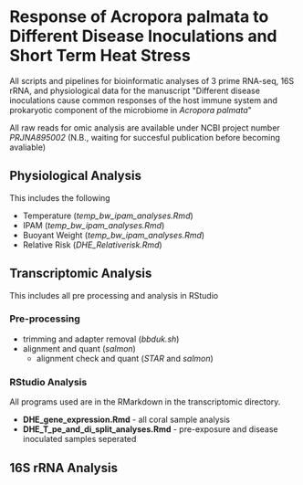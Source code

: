 # Response of Acropora palmata to Different Disease Inoculations and Short Term Heat Stress  
All scripts and pipelines for bioinformatic analyses of 3 prime RNA-seq, 16S rRNA, and physiological data for the manuscript "Different disease inoculations cause common responses of the host immune system and prokaryotic component of the microbiome in *Acropora palmata*"  
  
All raw reads for omic analysis are available under NCBI project number *PRJNA895002* (N.B., waiting for succesful publication before becoming avaliable)

## Physiological Analysis  
This includes the following  
- Temperature (*temp_bw_ipam_analyses.Rmd*)
- IPAM (*temp_bw_ipam_analyses.Rmd*)
- Buoyant Weight (*temp_bw_ipam_analyses.Rmd*)
- Relative Risk (*DHE_Relativerisk.Rmd*)  
  
  
## Transcriptomic Analysis  
This includes all pre processing and analysis in RStudio  
  
### Pre-processing  
- trimming and adapter removal (*bbduk.sh*)  
- alignment and quant (*salmon*)
  - alignment check and quant (*STAR* and *salmon*)  
  
### RStudio Analysis  
All programs used are in the RMarkdown in the transcriptomic directory.  
- **DHE_gene_expression.Rmd** - all coral sample analysis  
- **DHE_T_pe_and_di_split_analyses.Rmd** - pre-exposure and disease inoculated samples seperated
  
  
## 16S rRNA Analysis  
